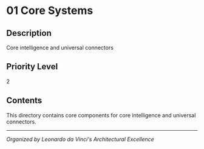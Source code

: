 # 01 Core Systems

## Description
Core intelligence and universal connectors

## Priority Level
2

## Contents
This directory contains core components for core intelligence and universal connectors.

---
*Organized by Leonardo da Vinci's Architectural Excellence*

